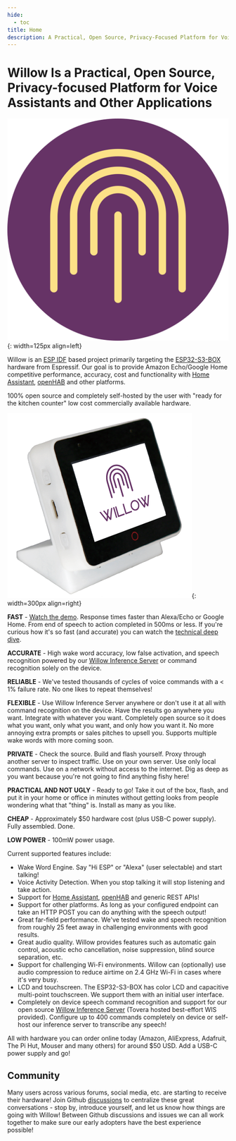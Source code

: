 ```yaml
---
hide:
  - toc
title: Home
description: A Practical, Open Source, Privacy-Focused Platform for Voice Assistants and other Applications
---
```


# Willow Is a Practical, Open Source, Privacy-focused Platform for Voice Assistants and Other Applications

![](images/favicon.svg){: width=125px align=left}

Willow is an [ESP IDF](https://github.com/espressif/esp-idf) based project primarily targeting the [ESP32-S3-BOX](https://github.com/espressif/esp-box) hardware from Espressif. Our goal is to provide Amazon Echo/Google Home competitive performance, accuracy, cost and functionality with [Home Assistant](https://www.home-assistant.io/), [openHAB](https://www.openhab.org/) and other platforms.

100% open source and completely self-hosted by the user with "ready for the kitchen counter" low cost commercially available hardware.

![](images/esp32_s3_box.png){: width=300px align=right}

**FAST** - [Watch the demo](https://www.youtube.com/watch?v=8ETQaLfoImc). Response times faster than Alexa/Echo or Google Home. From end of speech to action completed in 500ms or less. If you're curious how it's so fast (and accurate) you can watch the [technical deep dive](https://www.youtube.com/watch?v=WvgeSp94ZWE).

**ACCURATE** - High wake word accuracy, low false activation, and speech recognition powered by our [Willow Inference Server](willow-inference-server) or command recognition solely on the device.

**RELIABLE** - We've tested thousands of cycles of voice commands with a < 1% failure rate. No one likes to repeat themselves!

**FLEXIBLE** - Use Willow Inference Server anywhere or don't use it at all with command recognition on the device. Have the results go anywhere you want. Integrate with whatever you want. Completely open source so it does what you want, only what you want, and only how you want it. No more annoying extra prompts or sales pitches to upsell you. Supports multiple wake words with more coming soon.

**PRIVATE** - Check the source. Build and flash yourself. Proxy through another server to inspect traffic. Use on your own server. Use only local commands. Use on a network without access to the internet. Dig as deep as you want because you're not going to find anything fishy here!

**PRACTICAL AND NOT UGLY** - Ready to go! Take it out of the box, flash, and put it in your home or office in minutes without getting looks from people wondering what that "thing" is. Install as many as you like.

**CHEAP** - Approximately $50 hardware cost (plus USB-C power supply). Fully assembled. Done.

**LOW POWER** - 100mW power usage.

Current supported features include:

- Wake Word Engine. Say "Hi ESP" or "Alexa" (user selectable) and start talking!
- Voice Activity Detection. When you stop talking it will stop listening and take action.
- Support for [Home Assistant](https://www.home-assistant.io/), [openHAB](https://www.openhab.org/) and generic REST APIs! 
- Support for other platforms. As long as your configured endpoint can take an HTTP POST you can do anything with the speech output!
- Great far-field performance. We've tested wake and speech recognition from roughly 25 feet away in challenging environments with good results.
- Great audio quality. Willow provides features such as automatic gain control, acoustic echo cancellation, noise suppression, blind source separation, etc.
- Support for challenging Wi-Fi environments. Willow can (optionally) use audio compression to reduce airtime on 2.4 GHz Wi-Fi in cases where it's very busy.
- LCD and touchscreen. The ESP32-S3-BOX has color LCD and capacitive multi-point touchscreen. We support them with an initial user interface.
- Completely on device speech command recognition and support for our open source [Willow Inference Server](https://github.com/toverainc/willow-inference-server) (Tovera hosted best-effort WIS provided). Configure up to 400 commands completely on device or self-host our inference server to transcribe any speech!

All with hardware you can order online today (Amazon, AliExpress, Adafruit, The Pi Hut, Mouser and many others) for around $50 USD. Add a USB-C power supply and go!

## Community

Many users across various forums, social media, etc. are starting to receive their hardware! Join Github [discussions](https://github.com/toverainc/willow/discussions) to centralize these great conversations - stop by, introduce yourself, and let us know how things are going with Willow! Between Github discussions and issues we can all work together to make sure our early adopters have the best experience possible!
